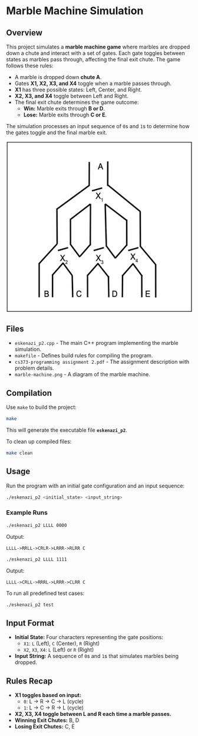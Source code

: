 # Marble Machine Simulation

## Overview  
This project simulates a **marble machine game** where marbles are dropped down a chute and interact with a set of gates. Each gate toggles between states as marbles pass through, affecting the final exit chute. The game follows these rules:

- A marble is dropped down **chute A**.
- Gates **X1, X2, X3, and X4** toggle when a marble passes through.
- **X1** has three possible states: Left, Center, and Right.
- **X2, X3, and X4** toggle between Left and Right.
- The final exit chute determines the game outcome:
  - **Win:** Marble exits through **B or D**.
  - **Lose:** Marble exits through **C or E**.

The simulation processes an input sequence of `0`s and `1`s to determine how the gates toggle and the final marble exit.

![Marble Machine Diagram](marble-machine.png)

## Files
- `eskenazi_p2.cpp` - The main C++ program implementing the marble simulation.
- `makefile` - Defines build rules for compiling the program.
- `cs373-programming assignment 2.pdf` - The assignment description with problem details.
- `marble-machine.png` - A diagram of the marble machine.

## Compilation  
Use `make` to build the project:

```sh
make
```
This will generate the executable file **`eskenazi_p2`**.

To clean up compiled files:
```sh
make clean
```

## Usage  
Run the program with an initial gate configuration and an input sequence:

```sh
./eskenazi_p2 <initial_state> <input_string>
```

### Example Runs  
```sh
./eskenazi_p2 LLLL 0000
```
Output:
```
LLLL->RRLL->CRLR->LRRR->RLRR C
```

```sh
./eskenazi_p2 LLLL 1111
```
Output:
```
LLLL->CRLL->RRRL->LRRR->CLRR C
```

To run all predefined test cases:
```sh
./eskenazi_p2 test
```

## Input Format
- **Initial State:** Four characters representing the gate positions:
  - `X1`: `L` (Left), `C` (Center), `R` (Right)
  - `X2`, `X3`, `X4`: `L` (Left) or `R` (Right)
- **Input String:** A sequence of `0`s and `1`s that simulates marbles being dropped.

## Rules Recap
- **X1 toggles based on input:**
  - `0`: L → R → C → L (cycle)
  - `1`: L → C → R → L (cycle)
- **X2, X3, X4 toggle between L and R each time a marble passes.**
- **Winning Exit Chutes:** B, D
- **Losing Exit Chutes:** C, E

